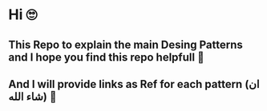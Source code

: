 # Hi 🙄

## This Repo to explain the main Desing Patterns and I hope you find this repo helpfull 🫡


## And I will provide links as Ref for each pattern (ان شاء الله) 🥰